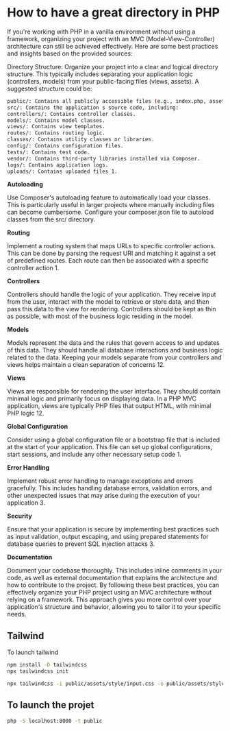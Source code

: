 # How to have a great directory in PHP

If you're working with PHP in a vanilla environment without using a framework, organizing your project with an MVC (Model-View-Controller) architecture can still be achieved effectively. Here are some best practices and insights based on the provided sources:

Directory Structure: Organize your project into a clear and logical directory structure. This typically includes separating your application logic (controllers, models) from your public-facing files (views, assets). A suggested structure could be:

```bash
public/: Contains all publicly accessible files (e.g., index.php, assets like CSS, JavaScript, and images).
src/: Contains the application s source code, including:
controllers/: Contains controller classes.
models/: Contains model classes.
views/: Contains view templates.
routes/: Contains routing logic.
classes/: Contains utility classes or libraries.
config/: Contains configuration files.
tests/: Contains test code.
vendor/: Contains third-party libraries installed via Composer.
logs/: Contains application logs.
uploads/: Contains uploaded files 1.
```

**Autoloading**

Use Composer's autoloading feature to automatically load your classes. This is particularly useful in larger projects where manually including files can become cumbersome. Configure your composer.json file to autoload classes from the src/ directory.

**Routing**

Implement a routing system that maps URLs to specific controller actions. This can be done by parsing the request URI and matching it against a set of predefined routes. Each route can then be associated with a specific controller action 1.

**Controllers**

Controllers should handle the logic of your application. They receive input from the user, interact with the model to retrieve or store data, and then pass this data to the view for rendering. Controllers should be kept as thin as possible, with most of the business logic residing in the model.

**Models**

Models represent the data and the rules that govern access to and updates of this data. They should handle all database interactions and business logic related to the data. Keeping your models separate from your controllers and views helps maintain a clean separation of concerns 12.

**Views**

Views are responsible for rendering the user interface. They should contain minimal logic and primarily focus on displaying data. In a PHP MVC application, views are typically PHP files that output HTML, with minimal PHP logic 12.

**Global Configuration**

Consider using a global configuration file or a bootstrap file that is included at the start of your application. This file can set up global configurations, start sessions, and include any other necessary setup code 1.

**Error Handling**

Implement robust error handling to manage exceptions and errors gracefully. This includes handling database errors, validation errors, and other unexpected issues that may arise during the execution of your application 3.

**Security**

Ensure that your application is secure by implementing best practices such as input validation, output escaping, and using prepared statements for database queries to prevent SQL injection attacks 3.

**Documentation**

Document your codebase thoroughly. This includes inline comments in your code, as well as external documentation that explains the architecture and how to contribute to the project.
By following these best practices, you can effectively organize your PHP project using an MVC architecture without relying on a framework. This approach gives you more control over your application's structure and behavior, allowing you to tailor it to your specific needs.

## Tailwind

To launch tailwind

```bash
npm install -D tailwindcss
npx tailwindcss init
```

```bash
npx tailwindcss -i public/assets/style/input.css -o public/assets/style/output.css --watch
```

## To launch the projet

```bash
php -S localhost:8000 -t public
```
